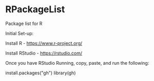 # RPackageList
Package list for R

Initial Set-up:

Install R - https://www.r-project.org/

Install RStudio - https://rstudio.com/

Once you have RStudio Running, copy, paste, and run the following:

install.packages("gh")
library(gh)



